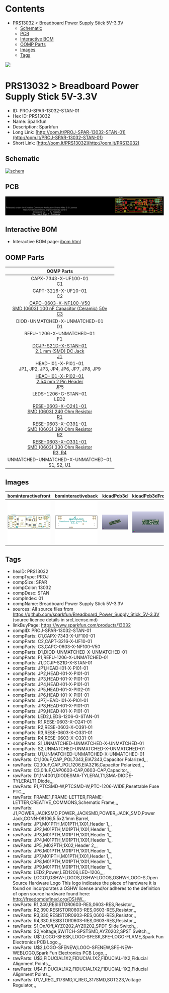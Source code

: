 



Contents
========

* [PRS13032 > Breadboard Power Supply Stick 5V-3.3V](#prs13032--breadboard-power-supply-stick-5v-33v)
	* [Schematic](#schematic)
	* [PCB](#pcb)
	* [Interactive BOM](#interactive-bom)
	* [OOMP Parts](#oomp-parts)
	* [Images](#images)
	* [Tags](#tags)
  
![][im]
# PRS13032 > Breadboard Power Supply Stick 5V-3.3V

- ID: PROJ-SPAR-13032-STAN-01
- Hex ID: PRS13032
- Name: Sparkfun
- Description: Sparkfun
- Long Link: [http://oom.lt/PROJ-SPAR-13032-STAN-01](http://oom.lt/PROJ-SPAR-13032-STAN-01)
- Short Link: [http://oom.lt/PRS13032](http://oom.lt/PRS13032)

## Schematic
  
[![schem](eagleSchemImage.png)](eagleSchemImage.png)
## PCB
  
[![pcb](eagleImage.png)](eagleImage.png)
## Interactive BOM

- Interactive BOM page: [ibom.html](https://htmlpreview.github.io/?https://github.com/oomlout/oomlout_OOMP_projects/blob/main/PROJ-SPAR-13032-STAN-01/kicad/bom/ibom.html)

## OOMP Parts
  

|OOMP Parts|
| :---: |
|CAPX-7343-X-UF100-01<BR>C1|
|CAPT-3216-X-UF10-01<BR>C2|
|[CAPC-0603-X-NF100-V50<br> SMD (0603) 100 nF Capacitor (Ceramic) 50v<br> C3](https://github.com/oomlout/oomlout_OOMP_parts/tree/main/CAPC-0603-X-NF100-V50/)|
|DIOD-UNMATCHED-X-UNMATCHED-01<BR>D1|
|REFU-1206-X-UNMATCHED-01<BR>F1|
|[DCJP-S21D-X-STAN-01<br> 2.1 mm (SMD) DC Jack<br> J1](https://github.com/oomlout/oomlout_OOMP_parts/tree/main/DCJP-S21D-X-STAN-01/)|
|HEAD-I01-X-PI01-01<BR>JP1, JP2, JP3, JP4, JP6, JP7, JP8, JP9|
|[HEAD-I01-X-PI02-01<br> 2.54 mm 2 Pin Header<br> JP5](https://github.com/oomlout/oomlout_OOMP_parts/tree/main/HEAD-I01-X-PI02-01/)|
|LEDS-1206-G-STAN-01<BR>LED2|
|[RESE-0603-X-O241-01<br> SMD (0603) 240 Ohm Resistor<br> R1](https://github.com/oomlout/oomlout_OOMP_parts/tree/main/RESE-0603-X-O241-01/)|
|[RESE-0603-X-O391-01<br> SMD (0603) 390 Ohm Resistor<br> R2](https://github.com/oomlout/oomlout_OOMP_parts/tree/main/RESE-0603-X-O391-01/)|
|[RESE-0603-X-O331-01<br> SMD (0603) 330 Ohm Resistor<br> R3, R4](https://github.com/oomlout/oomlout_OOMP_parts/tree/main/RESE-0603-X-O331-01/)|
|UNMATCHED-UNMATCHED-X-UNMATCHED-01<BR>S1, S2, U1|

## Images
  
  

|bominteractivefront|bominteractiveback|kicadPcb3d|kicadPcb3dFront|kicadPcb3dBack|eagleImage|eagleSchemImage|
| :---: | :---: | :---: | :---: | :---: | :---: | :---: |
|[![bominteractivefront](bomFront_140.png)](bomFront.png)|[![bominteractiveback](bomBack_140.png)](bomBack.png)|[![kicadPcb3d](kicadPcb3d_140.png)](kicadPcb3d.png)|[![kicadPcb3dFront](kicadPcb3dFront_140.png)](kicadPcb3dFront.png)|[![kicadPcb3dBack](kicadPcb3dBack_140.png)](kicadPcb3dBack.png)|[![eagleImage](eagleImage_140.png)](eagleImage.png)|[![eagleSchemImage](eagleSchemImage_140.png)](eagleSchemImage.png)|

## Tags

- hexID: PRS13032
- oompType: PROJ
- oompSize: SPAR
- oompColor: 13032
- oompDesc: STAN
- oompIndex: 01
- oompName: Breadboard Power Supply Stick 5V-3.3V
- sources: All source files from https://github.com/sparkfun/Breadboard_Power_Supply_Stick_5V-3.3V (source licence details in srcLicense.md)
- linkBuyPage: https://www.sparkfun.com/products/13032
- oompID: PROJ-SPAR-13032-STAN-01
- oompParts: C1,CAPX-7343-X-UF100-01
- oompParts: C2,CAPT-3216-X-UF10-01
- oompParts: C3,CAPC-0603-X-NF100-V50
- oompParts: D1,DIOD-UNMATCHED-X-UNMATCHED-01
- oompParts: F1,REFU-1206-X-UNMATCHED-01
- oompParts: J1,DCJP-S21D-X-STAN-01
- oompParts: JP1,HEAD-I01-X-PI01-01
- oompParts: JP2,HEAD-I01-X-PI01-01
- oompParts: JP3,HEAD-I01-X-PI01-01
- oompParts: JP4,HEAD-I01-X-PI01-01
- oompParts: JP5,HEAD-I01-X-PI02-01
- oompParts: JP6,HEAD-I01-X-PI01-01
- oompParts: JP7,HEAD-I01-X-PI01-01
- oompParts: JP8,HEAD-I01-X-PI01-01
- oompParts: JP9,HEAD-I01-X-PI01-01
- oompParts: LED2,LEDS-1206-G-STAN-01
- oompParts: R1,RESE-0603-X-O241-01
- oompParts: R2,RESE-0603-X-O391-01
- oompParts: R3,RESE-0603-X-O331-01
- oompParts: R4,RESE-0603-X-O331-01
- oompParts: S1,UNMATCHED-UNMATCHED-X-UNMATCHED-01
- oompParts: S2,UNMATCHED-UNMATCHED-X-UNMATCHED-01
- oompParts: U1,UNMATCHED-UNMATCHED-X-UNMATCHED-01
- rawParts: C1,100uF,CAP_POL7343,EIA7343,Capacitor Polarized,,,
- rawParts: C2,10uF,CAP_POL1206,EIA3216,Capacitor Polarized,,,
- rawParts: C3,0.1uF,CAP0603-CAP,0603-CAP,Capacitor,,,
- rawParts: D1,1N4001,DIODESMA-TYLERALT1,SMA-DIODE-TYLERALT1,Diode,,,
- rawParts: F1,PTCSMD-W,PTCSMD-W,PTC-1206-WIDE,Resettable Fuse PTC,,,
- rawParts: FRAME1,FRAME-LETTER,FRAME-LETTER,CREATIVE_COMMONS,Schematic Frame,,,
- rawParts: J1,POWER_JACKSMD,POWER_JACKSMD,POWER_JACK_SMD,Power Jack,CONN-08106,5.5x2.1mm Barrel,
- rawParts: JP1,M01PTH,M01PTH,1X01,Header 1,,,
- rawParts: JP2,M01PTH,M01PTH,1X01,Header 1,,,
- rawParts: JP3,M01PTH,M01PTH,1X01,Header 1,,,
- rawParts: JP4,M01PTH,M01PTH,1X01,Header 1,,,
- rawParts: JP5,,M02PTH,1X02,Header 2,,,
- rawParts: JP6,M01PTH,M01PTH,1X01,Header 1,,,
- rawParts: JP7,M01PTH,M01PTH,1X01,Header 1,,,
- rawParts: JP8,M01PTH,M01PTH,1X01,Header 1,,,
- rawParts: JP9,M01PTH,M01PTH,1X01,Header 1,,,
- rawParts: LED2,Power,LED1206,LED-1206,,,,
- rawParts: LOGO1,OSHW-LOGOS,OSHW-LOGOS,OSHW-LOGO-S,Open Source Hardware Logo This logo indicates the piece of hardware it is found on incorporates a OSHW license and/or adheres to the definition of open source hardware found here: http://freedomdefined.org/OSHW,,,
- rawParts: R1,240,RESISTOR0603-RES,0603-RES,Resistor,,,
- rawParts: R2,390,RESISTOR0603-RES,0603-RES,Resistor,,,
- rawParts: R3,330,RESISTOR0603-RES,0603-RES,Resistor,,,
- rawParts: R4,330,RESISTOR0603-RES,0603-RES,Resistor,,,
- rawParts: S1,On/Off,AYZ0202,AYZ0202,SPDT Slide Switch,,,
- rawParts: S2,Voltage,SWITCH-SPSTSMD,AYZ0202,SPST Switch,,,
- rawParts: U$1,LOGO-SFESK,LOGO-SFESK,SFE-LOGO-FLAME,Spark Fun Electronics PCB Logo,,,
- rawParts: U$2,LOGO-SFENEW,LOGO-SFENEW,SFE-NEW-WEBLOGO,Spark Fun Electronics PCB Logo,,,
- rawParts: U$3,FIDUCIAL1X2,FIDUCIAL1X2,FIDUCIAL-1X2,Fiducial Alignment Points,,,
- rawParts: U$4,FIDUCIAL1X2,FIDUCIAL1X2,FIDUCIAL-1X2,Fiducial Alignment Points,,,
- rawParts: U1,V_REG_317SMD,V_REG_317SMD,SOT223,Voltage Regulator,,,



[im]: kicadPcb3d_450.png
